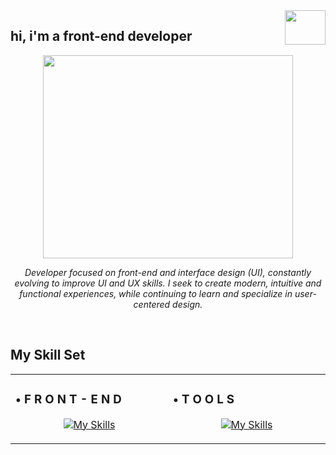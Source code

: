 <div align="right">
<img src="https://media0.giphy.com/media/v1.Y2lkPTc5MGI3NjExcnVtODFqYWFzeXo0cWZqNzNqYncyam55Zm55d2FtcmNkbDR4ZjUyeCZlcD12MV9pbnRlcm5hbF9naWZfYnlfaWQmY3Q9cw/2SUcSZq8KPzjAUjOH6/giphy.gif" align="right" height="55" width="65" />
</div>  

## hi, i'm a front-end developer  
   
<div align="center">
<img src="https://media1.giphy.com/media/v1.Y2lkPTc5MGI3NjExMnNibXF2OHZiMnc5cXd4YmJmYXlzMjM1NXB5dHA4b294OWU2OXp6cyZlcD12MV9pbnRlcm5hbF9naWZfYnlfaWQmY3Q9Zw/Diym3aZO1dHzO/giphy.gif" align="center" height="325" width="400" />
</div>  
  

*<div align="center">Developer focused on front-end and interface design (UI), constantly evolving to improve UI and UX skills. I seek to create modern, intuitive and functional experiences, while continuing to learn and specialize in user-centered design.</div>*  
  

<br/>  


## My Skill Set  
<table><tr><td valign="top" width="33%">



### • F R O N T - E N D  
<div align="center"> 
   
   [![My Skills](https://skillicons.dev/icons?i=react,tailwind,typescript,javascript,html,css,sass)](https://skillicons.dev)  
   
</div>



</td><td valign="top" width="33%">



### • T O O L S  
<div align="center">  

  [![My Skills](https://skillicons.dev/icons?i=figma,mui,github,git,linux,notion,vite)](https://skillicons.dev)  
   
</div>

</td></tr></table>
<br />

